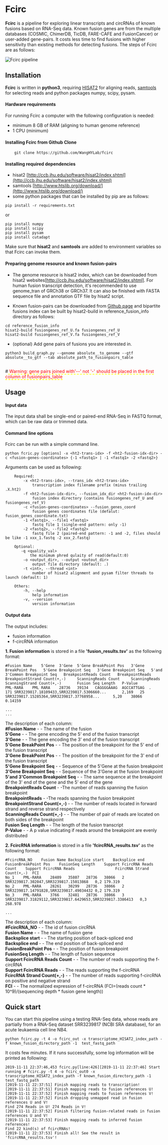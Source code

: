 # Fcirc
**Fcirc** is a pipeline for exploring linear transcripts and circRNAs of known fusions based on RNA-Seq data. Known fusion genes are from the multiple databases (COSMIC, ChimerDB, TicDB, FARE-CAFE and FusionCancer) or user-added gene-pairs. It costs less time to find fusions with higher sensitivity than existing methods for detecting fusions. The steps of Fcirc are as follows:

![Fcirc pipeline](https://github.com/WangHYLab/supplementary_files/blob/master/Images/Figure_1.png "fcirc pipeline")

## Installation
**Fcirc** is written in **python3**, requiring [HISAT2](http://ccb.jhu.edu/software/hisat2/index.shtml) for aligning reads, [samtools](http://www.htslib.org/download/) for selecting reads and python packages numpy, scipy, pysam.
#### Hardware requirements
For running Fcirc a computer with the following configuration is needed:
* minimum 8 GB of RAM (aligning to human genome reference)
* 1 CPU (minimum)

#### Installing Fcirc from Github Clone
```
    git clone https://github.com/WangHYLab/fcirc
```
#### Installing required dependencies
* hisat2 [http://ccb.jhu.edu/software/hisat2/index.shtml](http://ccb.jhu.edu/software/hisat2/index.shtml)
* samtools [http://www.htslib.org/download/](http://www.htslib.org/download/)
* some python packages that can be installed by pip are as follows:
```
pip install -r requirements.txt
```
or
```
pip install numpy
pip install scipy
pip install pysam
pip install cutadapt
```
Make sure that **hisat2** and **samtools** are added to environment variables so that Fcirc can invoke them.

#### Preparing genome resource and known fusion-pairs
* The genome resource is hisat2 index, which can be downloaded from hisat2 websites[http://ccb.jhu.edu/software/hisat2/index.shtml]. For human fusion transcript detection, it's recommended to use genome_tran of GRCh38 or GRCh37. It can also be finished with FASTA sequence file and annotation GTF file by hisat2 script.

* Known fusion-pairs can be downloaded from [Github page](https://github.com/WangHYLab/fcirc) and bipartite fusions index can be built by hisat2-build in reference_fusion_info directory as follows:

```
cd reference_fusion_info
hisat2-build fusiongenes_ref_U.fa fusiongenes_ref_U
hisat2-build fusiongenes_ref_V.fa fusiongenes_ref_V
```

* (optional) Add gene pairs of fusions you are interested in.
```
python3 build_graph.py --genome absolute__to_genome --gtf absolute__to_gtf --tab absolute_path_to_fusionpairs_table
    
```
#<span style="border-bottom:2px dashed yellow;"><font color='red'>  Warning: gene pairs joined with'--' not '-' should be placed in the first column of fusionpairs_table </font></span>

## Usage
#### Input data
The input data shall be single-end or paired-end RNA-Seq in FASTQ format, which can be raw data or trimmed data.

#### Command line options
Fcirc can be run with a simple command line.
```
python fcric.py [options] -x <ht2-trans-idx> -f <ht2-fusion-idx-dir> -c <fusion-genes-coordinates> {-1 <fastq1> | -1 <fastq1> -2 <fastq2>} 
```
Arguments can be used as following:
```
    Required:
        -x <ht2-trans-idx>, --trans_idx <ht2-trans-idx>
            transcription index filename prefix (minus trailing .X.ht2)
        -f <ht2-fusion-idx-dir>, --fusion_idx_dir <ht2-fusion-idx-dir>
            fusion index directory (contains fusiongenes_ref_U and fusiongenes_ref_V)
        -c <fusion-genes-coordinates> --fusion_genes_coord
            fusion genes coordinates file (defalut: fusion_genes_coordinate.txt)    
        -1 <fastq1>, --file1 <fastq1>
            fastq file 1 (single-end pattern: only -1)
        -2 <fastq2>, --file2 <fastq2>
            fastq file 2 (paired-end pattern: -1 and -2, files should be like -1 xxx_1.fastq -2 xxx_2.fastq)

    Optional:
       -q <quality_val>
           the minimum phred qulaity of read(default:0)
        -o <output_dir>, --output <outout_dir>
            output file directory (default: .)
        -t <int>, --thread <int>
            number of hisat2 alignment and pysam filter threads to launch (default: 1)    

    Others:
        -h, --help
            help information  
        -v, --version
            version information 
```

#### Output data
The output includes: 
* fusion information
* f-circRNA information

**1. Fusion information** is stored in a file **'fusion_results.tsv'** as the following format:
```
#Fusion Name    5'Gene  3'Gene  5'Gene BreakPoint Pos   3'Gene BreakPoint Pos   5'Gene Breakpoint Seq   3'Gene Breakpoint Seq   5'and 3'Common Breakpoint Seq   BreakpointReads Count   BreakpointReads         BreakpointStrand Count(+,-)     ScanningReads Count     ScanningReads           ScanningStrand Count(+,-)       Fusion Seq Length   P-Value
PML-RARA	PML	RARA	28736	39134	CAGGGGAAAG	AGCCATTGAG	.	171	SRR3239817.18109433,SRR3239817.5306660...   	2,169	25	SRR3239817.15285364,SRR3239817.37768958...  	5,20	38066	0.14159

...
...
```
The description of each column:
</br>**#Fusion Name** - - The name of the fusion
</br>**5'Gene** - - The gene encoding the 5' end of the fusion transcript
</br>**3'Gene** - - The gene encoding the 3' end of the fusion transcript
</br>**5'Gene BreakPoint Pos** - - The position of the breakpoint for the 5' end of the fusion transcript
</br>**3'Gene BreakPoint Pos** - - The position of the breakpoint for the 3' end of the fusion transcript
</br>**5'Gene Breakpoint Seq** - - Sequence of the 5'Gene at the fusion breakpoint 
</br>**3'Gene Breakpoint Seq** - - Sequence of the 3'Gene at the fusion breakpoint 
</br>**5'and 3'Common Breakpoint Seq** - - The same sequence at the breakpoint of the 3' end of the gene and the 5' end of the gene
</br>**BreakpointReads Count** - -The number of reads spanning the fusion breakpoint
</br>**BreakpointReads** - -The reads spanning the fusion breakpoint
</br>**BreakpointStrand Count(+,-)** - - The number of reads located in forward strand and reverse strand respectively
</br>**ScanningReads Count(+,-)** - - The number of pair of reads are located on both sides of the breakpoint
</br>**Fusion Seq Length** - - The length of the fusion transcript
</br>**P-Value** - - A p value indicating if reads around the breakpoint are evenly distributed


**2. FcircRNA information** is stored in a file **'fcircRNA_results.tsv'** as the following format:
```
#FcircRNA_NO	Fusion Name	Backsplice start	Backsplice end	FusionBreakPoint Pos	FusionSeq Length	Support FcircRNA Reads Count	Support FcircRNA Reads	                FcircRNA Strand Count(+,-)	FCI
No_1	PML-RARA	28409	35807	28736	38066	2	SRR3239817.302047,SRR3239817.15013868	0,2	179.319
No_2	PML-RARA	28261	30299	28736	38066	2	SRR3239817.14791828,SRR3239817.49034432	0,2	179.319
No_3	PML-RARA	3766	32481	28736	38066	3	SRR3239817.31829112,SRR3239817.6429653,SRR3239817.3386413	0,3	268.978

...
```
The description of each column:
</br>**#FcircRNA_NO** - - The id of fusion circRNA
</br>**Fusion Name** - - The name of fusion gene
</br>**Backsplice start** - - The starting position of back-spliced end
</br>**Backsplice end** - - The end position of back-spliced end
</br>**FusionBreakPoint Pos** - - The position of fusion breakpoint
</br>**FusionSeq Length** - - The length of fusion sequence
</br>**Support FcircRNA Reads Count** - - The number of reads supporting the f-circRNA
</br>**Support FcircRNA Reads** - - The reads supporting the f-circRNA
</br>**FcircRNA Strand Count(+,-)** - - The number of reads supporting f-circRNA on positive and negative strand
</br>**FCI** - - The normalized expression of f-circRNA (FCI=(reads count * 10^9)/(sequencing depth * fusion gene length))

## Quick start
You can start this pipeline using a testing RNA-Seq data, whose reads are partially from a RNA-Seq dataset SRR3239817 (NCBI SRA database), for an acute leukaemia cell line NB4.
```
python fcirc.py -t 4 -o fcirc_out -x transcriptome_HISAT2_index_path -f known_fusion_directory_path -1  test_fastq_path
```
It costs few minutes. If it runs successfully, some log information will be printed as following:
```
2019-11-11 22:37:46,453 fcirc.py[line:426][2019-11-11 22:37:46] Start running # fcirc.py -t 4 -o fcirc_out0 -x transcriptome_HISAT2_index_path -f known_fusion_directory_path -1 test_fastq_path
[2019-11-11 22:37:51] Finish mapping reads to transcription!
[2019-11-11 22:37:51] Finish mapping reads to fusion references U!
[2019-11-11 22:37:52] Finish mapping reads to fusion references V!
[2019-11-11 22:37:52] Finish dropping unmapped read in fusion references U and V!
Find 274 Reads in U! 274 Reads in V!
[2019-11-11 22:37:52] Finish filtering fusion-related reads in fusion references U and V!
[2019-11-11 22:37:53] Finish mapping reads to inferred fusion references!
Find 22 kind(s) of fcircRNAs!
[2019-11-11 22:37:53] Finish all! See the result in 'fcircRNA_results.tsv'!
```


